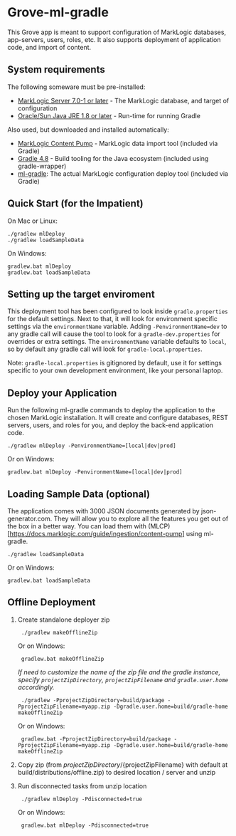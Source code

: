 # Grove-ml-gradle

This Grove app is meant to support configuration of MarkLogic databases, app-servers, users, roles, etc. It also supports deployment of application code, and import of content.

## System requirements

The following someware must be pre-installed:

- [MarkLogic Server 7.0-1 or later](https://developer.marklogic.com/products) - The MarkLogic database, and target of configuration
- [Oracle/Sun Java JRE 1.8 or later](http://www.oracle.com/technetwork/java/javase/downloads/index.html) - Run-time for running Gradle

Also used, but downloaded and installed automatically:

- [MarkLogic Content Pump](https://developer.marklogic.com/products/mlcp) - MarkLogic data import tool (included via Gradle)
- [Gradle 4.8](https://gradle.org/) - Build tooling for the Java ecosystem (included using gradle-wrapper)
- [ml-gradle](https://github.com/marklogic-community/ml-gradle): The actual MarkLogic configuration deploy tool (included via Gradle)

## Quick Start (for the Impatient)

On Mac or Linux:

    ./gradlew mlDeploy
    ./gradlew loadSampleData

On Windows:

    gradlew.bat mlDeploy
    gradlew.bat loadSampleData

## Setting up the target enviroment

This deployment tool has been configured to look inside `gradle.properties` for the default settings. Next to that, it will look for environment specific settings via the `environmentName` variable. Adding `-PenvironmentName=dev` to any gradle call will cause the tool to look for a `gradle-dev.properties` for overrides or extra settings. The `environmentName` variable defaults to `local`, so by default any gradle call will look for `gradle-local.properties`.

Note: `gradle-local.properties` is gitignored by default, use it for settings specific to your own development environment, like your personal laptop.

## Deploy your Application

Run the following ml-gradle commands to deploy the application to the chosen MarkLogic
installation. It will create and configure databases, REST servers, users, and
roles for you, and deploy the back-end application code.

    ./gradlew mlDeploy -PenvironmentName=[local|dev|prod]

Or on Windows:

    gradlew.bat mlDeploy -PenvironmentName=[local|dev|prod]

## Loading Sample Data (optional)

The application comes with 3000 JSON documents generated by json-generator.com. They
will allow you to explore all the features you get out of the box in a better way. You
can load them with (MLCP)[https://docs.marklogic.com/guide/ingestion/content-pump] using
ml-gradle.

    ./gradlew loadSampleData

Or on Windows:

    gradlew.bat loadSampleData

## Offline Deployment

1. Create standalone deployer zip

        ./gradlew makeOfflineZip

    Or on Windows:

        gradlew.bat makeOfflineZip
        
    *If need to customize the name of the zip file and the gradle instance, specify `projectZipDirectory`, `projectZipFilename` and `gradle.user.home` accordingly.*
    
        ./gradlew -PprojectZipDirectory=build/package -PprojectZipFilename=myapp.zip -Dgradle.user.home=build/gradle-home makeOfflineZip
    
    Or on Windows:
    
        gradlew.bat -PprojectZipDirectory=build/package -PprojectZipFilename=myapp.zip -Dgradle.user.home=build/gradle-home makeOfflineZip
    
2. Copy zip (from ${projectZipDirectory}/${projectZipFilename} with default at build/distributions/offline.zip) to desired location / server and unzip

3. Run disconnected tasks from unzip location

        ./gradlew mlDeploy -Pdisconnected=true
    
    Or on Windows:

        gradlew.bat mlDeploy -Pdisconnected=true
